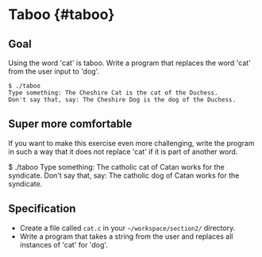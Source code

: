 # Taboo {#taboo}

## Goal

Using the word 'cat' is taboo. Write a program that replaces the word 'cat' from the user input to 'dog'.

    $ ./taboo
    Type something: The Cheshire Cat is the cat of the Duchess.
    Don't say that, say: The Cheshire Dog is the dog of the Duchess.

## Super more comfortable

If you want to make this exercise even more challenging, write the program in such a way that it does not replace 'cat' if it is part of another word.

$ ./taboo
Type something: The catholic cat of Catan works for the syndicate.
Don't say that, say: The catholic dog of Catan works for the syndicate.

## Specification

- Create a file called `cat.c` in your `~/workspace/section2/` directory.
- Write a program that takes a string from the user and replaces all instances of 'cat' for 'dog'.
